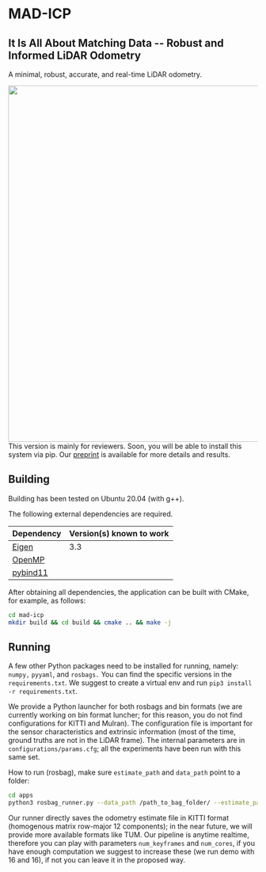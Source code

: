 # MAD-ICP

## It Is All About Matching Data -- Robust and Informed LiDAR Odometry

A minimal, robust, accurate, and real-time LiDAR odometry.
<div align="center">
    <img src="mad-icp.gif" width="720"/>
</div>
This version is mainly for reviewers. Soon, you will be able to install this system via pip. Our <a href="paper_with_supplementary.pdf">preprint</a> is available for more details and results.


## Building ##

Building has been tested on Ubuntu 20.04 (with g++).

The following external dependencies are required.

| Dependency   | Version(s) known to work |
| ------------ | ------------------------ |
| [Eigen](http://eigen.tuxfamily.org/index.php?title=Main_Page) | 3.3 |
| [OpenMP](https://www.openmp.org/) |  |
| [pybind11](https://pybind11.readthedocs.io/en/stable/) |  |

After obtaining all dependencies, the application can be built with CMake, for example, as follows:

```bash
cd mad-icp
mkdir build && cd build && cmake .. && make -j
```

## Running

A few other Python packages need to be installed for running, namely: `numpy,` `pyyaml`, and `rosbags.` You can find the specific versions in the `requirements.txt`. We suggest to create a virtual env and run `pip3 install -r requirements.txt`.

We provide a Python launcher for both rosbags and bin formats (we are currently working on bin format luncher; for this reason, you do not find configurations for KITTI and Mulran). The configuration file is important for the sensor characteristics and extrinsic information (most of the time, ground truths are not in the LiDAR frame). The internal parameters are in `configurations/params.cfg`; all the experiments have been run with this same set.

How to run (rosbag), make sure `estimate_path` and `data_path` point to a folder:
```bash
cd apps
python3 rosbag_runner.py --data_path /path_to_bag_folder/ --estimate_path /path_to_estimate_folder/ --dataset_config ../configurations/datasets/dataset_config_file --mad_icp_config ../configurations/params.cfg --num_cores 4 --num_keyframes 4 --realtime
```

Our runner directly saves the odometry estimate file in KITTI format (homogenous matrix row-major 12 components); in the near future, we will provide more available formats like TUM. 
Our pipeline is anytime realtime, therefore you can play with parameters `num_keyframes` and `num_cores`, if you have enough computation we suggest to increase these (we run demo with 16 and 16), if not you can leave it in the proposed way.
